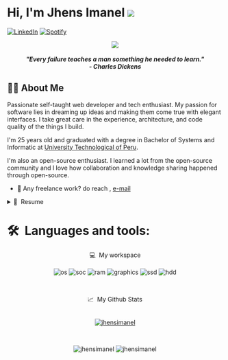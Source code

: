 # Hi, I'm Jhens Imanel <img src="https://media.giphy.com/media/hvRJCLFzcasrR4ia7z/giphy.gif" width=25> 

[![LinkedIn](https://img.shields.io/static/v1?label=&message=LinkedIn&color=0A66C2&style=flat&logo=linkedin&logoColor=white)](https://www.linkedin.com/in/jhensimanel/)
[![Spotify](https://img.shields.io/static/v1?label=&message=Spotify&color=1DB954&style=flat&logo=spotify&logoColor=white)](https://open.spotify.com/user/5pr9jkevcanoqdrhacx1ud22l?si=23b3fa3a8971434f)


<p align="center">
  <a href="https://github.com/DenverCoder1/readme-typing-svg"><img src="https://readme-typing-svg.herokuapp.com?lines=Bachelor's+Systems+Enginnering;Front%20End%20Developer;Always%20learning%20new%20things;&center=true&width=500&height=50"></a>
</p>
<p align='center'><em><b>"Every failure teaches a man something he needed to learn."</b></em>
<br/>
 <em><b>- Charles Dickens</b></em>
<br>

## 🧑‍💻 About Me
Passionate self-taught web developer and tech enthusiast. My passion for software lies in dreaming up ideas and making them come true with elegant interfaces. I take great care in the experience, architecture, and code quality of the things I build.

I'm 25 years old and graduated with a degree in Bachelor of Systems and Informatic at [University Technological of Peru](https://drive.google.com/file/d/1tho8jEkUqCv4giEYgEc1Ma1QsPe_4kAw/view?usp=sharing"). 

I'm also an open-source enthusiast. I learned a lot from the open-source community and I love how collaboration and knowledge sharing happened through open-source.
              
- 💬&nbsp;Any freelance work? do reach , <span align="center"> [e-mail](https://mail.google.com/mail/?view=cm&fs=1&to=jamesimanel") <img src="https://media0.giphy.com/media/v1.Y2lkPTc5MGI3NjExNG0xdmF3d3ludnk5cnlvY2doYTJna21pemx5ZDJnbjBjcHNjd2poZiZlcD12MV9pbnRlcm5hbF9naWZfYnlfaWQmY3Q9cw/hCyE7Wn379nVeL40le/giphy.gif" height=14 width=40> </span>

<details>
  <summary>📃 &nbsp;Resume</summary>

## 💼 Work Experience

<img align="right" width="50px" src="https://github.com/JhensImanel/JhensImanel/blob/main/icons/devdatep_logo.png" />

- 📖 **&nbsp;Front End Developer Jr.**\
📆 &nbsp;2024-Present\
📍 **&nbsp;Devdatep Consulting** - Lima, Peru

<img align="right" width="50px" src="https://github.com/JhensImanel/JhensImanel/blob/main/icons/synopsis_logo.png" />

- 📖 **&nbsp;Trainee Program**\
📆 &nbsp;2024-2024\
📍 **&nbsp;Synopsis S.A.** - Lima, Peru

<img align="right" width="50px" src="https://github.com/JhensImanel/JhensImanel/blob/main/icons/sixth_system.webp" />

- 📖 **&nbsp;Trainee Angular**\
📆 &nbsp;2023-2023\
📍 **&nbsp;Sixth System** - Lima, Peru

<img align="right" width="50px" src="https://github.com/jhensimanel/jhensimanel/blob/main/icons/hodelpe_logo.png" />

- 📖 **&nbsp;Tech Support**\
📆 &nbsp;2023-2023\
📍 **&nbsp;Corporation Hodelpe S.A.C.** - Lima, Peru

## 🏛️ Education

<img align="right" width="50px" src="https://github.com/jhensimanel/jhensimanel/blob/main/icons/university_logo.png" />

- 📖 **&nbsp;Bachelor of Systems and Informatic**\
📆 &nbsp;2018 - 2023\
📍 **&nbsp;University Technology of Peru S.A.C.** - Lima, Peru

<img align="right" width="35px" src="https://github.com/jhensimanel/jhensimanel/blob/main/icons/idat_logo.png" />

- 📖 **&nbsp;Back End Developer Program**\
📆 &nbsp;2024 - 2024\
📍 **IDAT** - Lima, Peru

<img align="right" width="50px" src="https://github.com/JhensImanel/JhensImanel/blob/main/icons/logo-icpna.png" />

- 📖 **&nbsp;English Intermediate**\
📆 &nbsp;2023 - Present\
📍 **&nbsp;ICPNA** - Lima, Peru

## 🎖️ Volunteering

<img align="right" width="50px" src="https://github.com/JhensImanel/JhensImanel/blob/main/icons/ccffaa_logo.png" />

- 👾 **&nbsp;Volunteer**\
📆 &nbsp; 2024\
📍 **&nbsp;CC.FF.AA.** - Lima, Peru
</details>

# 🛠 **&nbsp;Languages and tools:** 

<p align='center'>
  💻 &nbsp;My workspace<br/><br/>
  <img alt="os" src="https://img.shields.io/badge/Windows_11-HP_Probook_450_G5-0078D6?style=for-the-badge&logo=windows&logoColor=white" />
  <img alt="soc" src="https://img.shields.io/badge/Intel-Core_i7-0071C5?style=for-the-badge&logo=intel&logoColor=white" />
  <img alt="ram" src="https://img.shields.io/badge/RAM-16GB-%230071C5.svg?&style=for-the-badge&logoColor=white" />
  <img alt="graphics" src="https://img.shields.io/badge/NVIDIA-930MX-76B900?style=for-the-badge&logo=nvidia&logoColor=white" />
  <img alt="ssd" src="https://img.shields.io/badge/930%20GB%20SSD-grey?style=for-the-badge" />
  <img alt="hdd" src="https://img.shields.io/badge/931%20GB%20HDD-grey?style=for-the-badge" />
</p>
<br>

<p align='center'>
📈 &nbsp;My Github Stats<br></br>
<p align="center"> <a href="https://github.com/ryo-ma/github-profile-trophy"><img src="https://github-profile-trophy.vercel.app/?username=jhensimanel&theme=darkhub&margin-w=15&margin-h=15&coloumn=3&row=1" alt="jhensimanel" /></a> </p>
<br/>
<p align='center'><img src="https://github-readme-stats.vercel.app/api/top-langs/?username=jhensimanel&show_icons=true&&line_height=25&width=20&title_color=FFFFFF&icon_color=FFFFFF&text_color=FFFFFF&bg_color=000000&layout=compact" alt="jhensimanel" /> <img src="https://github-readme-stats-itsmeshibintmz.vercel.app/api?username=jhensimanel&show_icons=true&&line_height=25&width=20&title_color=FFFFFF&icon_color=FFFFFF&text_color=FFFFFF&bg_color=000000&layout=compact" alt="jhensimanel" /> 
</p>
</p>
